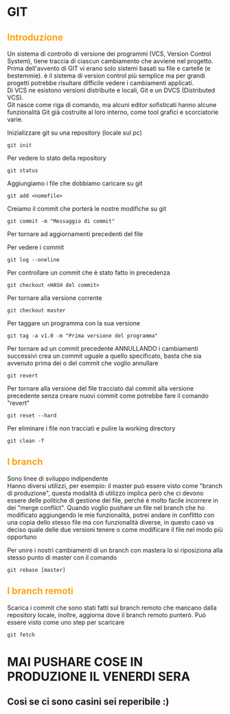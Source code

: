 # GIT

## <span style="color:#fca40c">Introduzione</span>

Un sistema di controllo di versione dei programmi (VCS, Version Control System), tiene traccia di ciascun cambiamento che avviene nel progetto.<br>
Prima dell'avvento di GIT vi erano solo sistemi basati su file e cartelle (e bestemmie). è il sistema di version control più semplice ma per grandi progetti potrebbe risultare difficile vedere i cambiamenti applicati.<br>
Di VCS ne esistono versioni distribuite e locali, Git e un DVCS (Distributed VCS).<br>
Git nasce come riga di comando, ma alcuni editor sofisticati hanno alcune funzionalità Git già costruite al loro interno, come tool grafici e scorciatorie varie.



Inizializzare git su una repository (locale sul pc)
```
git init
```

Per vedere lo stato della repository
```
git status
```

Aggiungiamo i file che dobbiamo caricare su git
```
git add <nomefile>
```

Creiamo il commit che porterà le nostre modifiche su git
```
git commit -m "Messaggio di commit"
```

Per tornare ad aggiornamenti precedenti del file

Per vedere i commit
```
git log --oneline
```

Per controllare un commit che è stato fatto in precedenza
```
git checkout <HASH del commit>
```

Per tornare alla versione corrente
```
git checkout master
```

Per taggare un programma con la sua versione
```
git tag -a v1.0 -m "Prima versione del programma"
```

Per tornare ad un commit precedente ANNULLANDO i cambiamenti successivi crea un commit uguale a quello specificato, basta che sia avvenuto prima dei o del commit che voglio annullare
```
git revert
```

Per tornare alla versione del file tracciato dal commit alla versione precedente senza creare nuovi commit come potrebbe fare il comando "revert"
```
git reset --hard
```

Per eliminare i file non tracciati e pulire la working directory
```
git clean -f
```

## <span style="color:#fca40c">I branch</span>

Sono linee di sviluppo indipendente<br>
Hanno diversi utilizzi, per esempio: il master può essere visto come "branch di produzione", questa modalità di utilizzo implica però che ci devono essere delle politiche di gestione dei file, perché è molto facile incorrere in dei "merge conflict". Quando voglio pushare un file nel branch che ho modificato aggiungendo le mie funzionalità, potrei andare in conflitto con una copia dello stesso file ma con funzionalità diverse, in questo caso va deciso quale delle due versioni tenere o come modificare il file nel modo più opportuno

Per unire i nostri cambiamenti di un branch con mastera lo si riposiziona alla stesso punto di master con il comando
```
git rebase [master]
```

## <span style="color:#fca40c">I branch remoti</span>

Scarica i commit che sono stati fatti sul branch remoto che mancano dalla repository locale, inoltre, aggiorna dove il branch remoto punterò. Può essere visto come uno step per scaricare 

```
git fetch
```

# MAI PUSHARE COSE IN PRODUZIONE IL VENERDI SERA

## Cosi se ci sono casini sei reperibile :)
